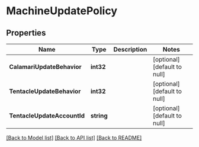 # MachineUpdatePolicy

## Properties
Name | Type | Description | Notes
------------ | ------------- | ------------- | -------------
**CalamariUpdateBehavior** | **int32** |  | [optional] [default to null]
**TentacleUpdateBehavior** | **int32** |  | [optional] [default to null]
**TentacleUpdateAccountId** | **string** |  | [optional] [default to null]

[[Back to Model list]](../README.md#documentation-for-models) [[Back to API list]](../README.md#documentation-for-api-endpoints) [[Back to README]](../README.md)


